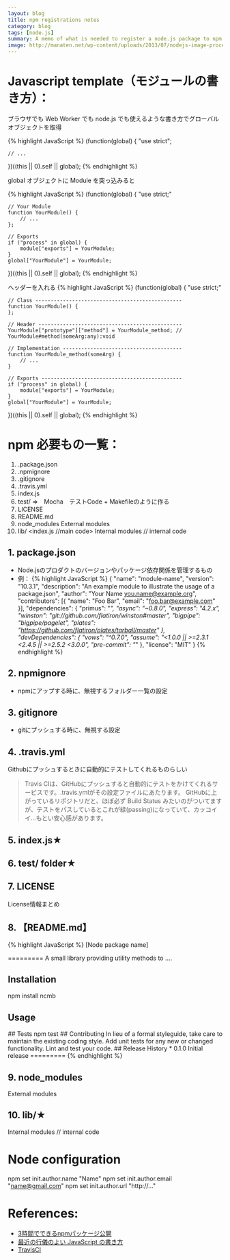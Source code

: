 ```yaml
---
layout: blog
title: npm registrations notes
category: blog
tags: [node.js]
summary: A memo of what is needed to register a node.js package to npm
image: http://manaten.net/wp-content/uploads/2013/07/nodejs-image-processing.png
---
```



# Javascript template（モジュールの書き方）：


ブラウザでも Web Worker でも node.js でも使えるような書き方でグローバルオブジェクトを取得

{% highlight JavaScript %}
(function(global) {
    "use strict";

    // ...
})((this || 0).self || global);
{% endhighlight %}

global オブジェクトに Module を突っ込みると

{% highlight JavaScript %}
(function(global) {
    "use strict;"

    // Your Module
    function YourModule() {
        // ...
    };

    // Exports
    if ("process" in global) {
        module["exports"] = YourModule;
    }
    global["YourModule"] = YourModule;

})((this || 0).self || global);
{% endhighlight %}

ヘッダーを入れる
{% highlight JavaScript %}
(function(global) {
    "use strict;"

    // Class ------------------------------------------------
    function YourModule() {
    };

    // Header -----------------------------------------------
    YourModule["prototype"]["method"] = YourModule_method; // YourModule#method(someArg:any):void

    // Implementation ---------------------------------------
    function YourModule_method(someArg) {
        // ...
    }

    // Exports ----------------------------------------------
    if ("process" in global) {
        module["exports"] = YourModule;
    }
    global["YourModule"] = YourModule;

})((this || 0).self || global);
{% endhighlight %}


# npm 必要もの一覧：

1. .package.json
2. .npmignore
3. .gitignore
4. .travis.yml
5. index.js
6. test/
⇒　Mocha　テストCode + Makefileのように作る
7. LICENSE
8. README.md
9. node_modules
   External modules
10. lib/
   <index.js  //main code>
   Internal modules // internal code


## 1. package.json

* Node.jsのプロダクトのバージョンやパッケージ依存関係を管理するもの
* 例：
{% highlight JavaScript %}
{
  "name": "module-name",
  "version": "10.3.1",
  "description": "An example module to illustrate the usage of a package.json",
  "author": "Your Name <you.name@example.org>",
  "contributors": [{
    "name": "Foo Bar",
    "email": "foo.bar@example.com"
  }],
  "dependencies": {
    "primus": "*",
    "async": "~0.8.0",
    "express": "4.2.x",
    "winston": "git://github.com/flatiron/winston#master",
    "bigpipe": "bigpipe/pagelet",
    "plates": "https://github.com/flatiron/plates/tarball/master"
  },
  "devDependencies": {
    "vows": "^0.7.0",
    "assume": "<1.0.0 || >=2.3.1 <2.4.5 || >=2.5.2 <3.0.0",
    "pre-commit": "*"
  },
  "license": "MIT"
}
{% endhighlight %}

## 2. npmignore

* npmにアップする時に、無視するフォルダー一覧の設定


## 3. gitignore

* gitにプッシュする時に、無視する設定

## 4. .travis.yml

Githubにプッシュするときに自動的にテストしてくれるものらしい

> Travis CIは、GitHubにプッシュすると自動的にテストをかけてくれるサービスです。.travis.ymlがその設定ファイルにあたります。
GitHubに上がっているリポジトリだと、ほぼ必ず Build Status みたいのがついてますが、テストをパスしているとこれが緑(passing)になっていて、カッコイイ...もとい安心感があります。

## 5. index.js★



## 6. test/ folder★


## 7. LICENSE

License情報まとめ

## 8. 【README.md】

{% highlight JavaScript %}
[Node package name]

=========
A small library providing utility methods to ....

## Installation
npm install ncmb
## Usage
<Sample code to use the library>
## Tests
npm test
## Contributing
In lieu of a formal styleguide, take care to maintain the existing coding style.
Add unit tests for any new or changed functionality. Lint and test your code.
## Release History
* 0.1.0 Initial release
=========
{% endhighlight %}

## 9. node_modules
   External modules

## 10. lib/★
   Internal modules // internal code


# Node configuration

npm set init.author.name "Name"
npm set init.author.email "name@gmail.com"
npm set init.author.url "http://..."

# References:

* [3時間でできるnpmパッケージ公開](http://qiita.com/cognitom/items/75736e27cc7de151a7d5)
* [最近の行儀のよい JavaScript の書き方](http://qiita.com/kaiinui/items/22a75d2adc56a40da7b7)
* [TravisCI](https://travis-ci.org/recent)
